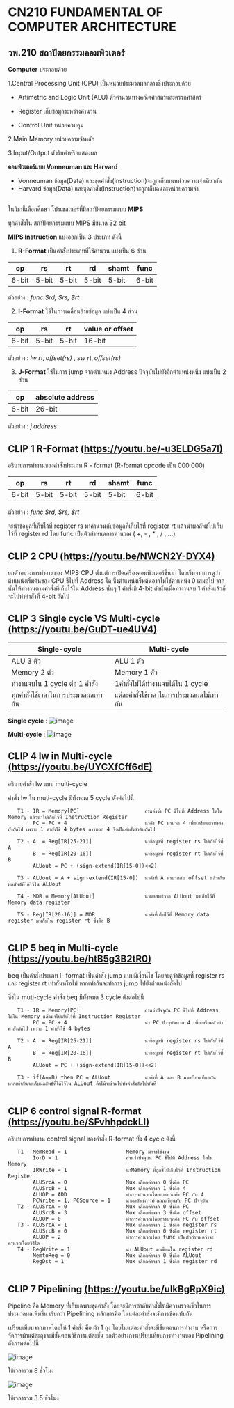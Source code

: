 # CN210 FUNDAMENTAL OF COMPUTER ARCHITECTURE
## วพ.210 สถาปัตยกรรมคอมพิวเตอร์

**Computer** ประกอบด้วย

1.Central Processing Unit (CPU) เป็นหน่วยประมวลผลกลางซึ่งประกอบด้วย 

  * Artimetric and Logic Unit (ALU) ตัวคำนวนทางคณิตศาสตร์และตรรกศาสตร์  
  
  * Register เก็บข้อมูลระหว่างคำนวน
  
  * Control Unit หน่วยควบคุม
  
2.Main Memory หน่วยความจำหลัก

3.Input/Output ตัวรับค่าหรือแสดงผล

**คอมพิวเตอร์แบบ Vonneuman และ Harvard**
 * Vonneuman ข้อมูล(Data) และชุดคำสั่ง(Instruction)จะถูกเก็บบนหน่วยความจำเดียวกัน
 * Harvard ข้อมูล(Data) และชุดคำสั่ง(Instruction)จะถูกเก็บคนละหน่วยความจำ

## 

ในวิชานี้เลือกศึกษา โปรเซสเซอร์ที่มีสถาปัตยกรรมแบบ **MIPS**

ทุกคำสั่งใน สถาปัตยกรรมแบบ MIPS มีขนาด 32 bit

**MIPS Instruction** แบ่งออกเป็น 3 ประเภท ดังนี้

1. **R-Format** เป็นคำสั่งประเภทที่ใช้คำนวน แบ่งเป็น 6 ส่วน

|op | rs | rt | rd | shamt | func |
|---|---|---|---|---|---|
|6-bit|5-bit|5-bit|5-bit|5-bit|6-bit|

ตัวอย่าง : *func $rd, $rs, $rt*

2. **I-Format** ใช้ในการเคลื่อนย้ายข้อมูล แบ่งเป็น 4 ส่วน 

|op | rs | rt | value or offset |
|---|---|---|---|
|6-bit|5-bit|5-bit|16-bit|

ตัวอย่าง : *lw $rt, offset($rs)* , *sw $rt, offset($rs)*

3. **J-Format** ใช้ในการ jump จากตำแหน่ง Address ปัจจุบันไปยังอีกตำแหน่งหนึ่ง แบ่งเป็น 2 ส่วน 
   
|op | absolute address |
|---|---|
|6-bit|26-bit|

ตัวอย่าง : *j address*


## **CLIP 1 R-Format** [(https://youtu.be/-u3ELDG5a7I)](https://youtu.be/-u3ELDG5a7I) 

อธิบายการทำงานของคำสั่งประเภท R - format (R-format opcode เป็น 000 000)

|op | rs | rt | rd | shamt | func |
|---|---|---|---|---|---|
|6-bit|5-bit|5-bit|5-bit|5-bit|6-bit|

ตัวอย่าง : *func $rd, $rs, $rt*
   
จะนำข้อมูลที่เก็บไว้ที่ register rs มาคำนวนกับข้อมูลที่เก็บไว้ที่ register rt แล้วนำผลลัพธ์ไปเก็บไว้ที่ register rd โดย func เป็นตัวกำหนดการคำนวณ ( +, - , * , / , ...)


## **CLIP 2 CPU** [(https://youtu.be/NWCN2Y-DYX4)](https://youtu.be/NWCN2Y-DYX4) 

ยกตัวอย่างการทำงานของ MIPS CPU ตั้งแต่การเปิดเครื่องคอมพิวเตอร์ขึ้นมา โดยเริ่มจากการดูว่าตำแหน่งเริ่มต้นของ CPU ชี้ไปที่ Address ใด ซึ่งตำแหน่งเริ่มต้นอาจไม่ใช่ตำแหน่ง 0 เสมอไป จากนั้นให้ทำงานตามคำสั่งที่เก็บไว้ใน Address นั้นๆ 1 คำสั่งมี 4-bit ดังนั้นเมื่อทำงานจบ 1 คำสั่งแล้วก็จะไปทำคำสั่งที่ 4-bit ถัดไป 

## **CLIP 3 Single cycle VS Multi-cycle** [(https://youtu.be/GuDT-ue4UV4)](https://youtu.be/GuDT-ue4UV4) 

| Single-cycle | Multi-cycle |
| --- | --- |
| ALU 3 ตัว | ALU 1 ตัว |
| Memory 2 ตัว | Memory 1 ตัว |
| ทำงานจบใน 1 cycle ต่อ 1 คำสั่ง | 1คำสั่งไม่ได้ทำงานจบได้ใน 1 cycle |
| ทุกคำสั่งใช้เวลาในการประมวลผลเท่ากัน | แต่ละคำสั่งใช้เวลาในการประมวลผลไม่เท่ากัน |

**Single cycle** : 
![image](https://i.stack.imgur.com/vCvw1.png)

**Multi-cycle**  : 
![image](https://i.imgur.com/mWXHWpT.png)

## **CLIP 4 lw in Multi-cycle** [(https://youtu.be/UYCXfCff6dE)](https://youtu.be/UYCXfCff6dE)

อธิบายคำสั่ง lw แบบ multi-cycle  

คำสั่ง lw ใน muti-cycle มีทั้งหมด 5 cycle ดังต่อไปนี้
```
   T1 - IR = Memory[PC]                     อ่านค่าว่า PC ชี้ไปที่ Address ใดใน Memory แล้วนำไปเก็บไว้ที่ Instruction Register 
        PC = PC + 4                         นำค่า PC มาบวก 4 เพื่อเตรียมตัวทำคำสั่งถัดไป เพราะ 1 คำสั่งใช้ 4 bytes การบวก 4 จึงเป็นคำสั่งลำดับถัดไป
        
   T2 - A  = Reg[IR[25-21]]                 นำข้อมูลที่ register rs ไปเก็บไว้ที่ A
        B  = Reg[IR[20-16]]                 นำข้อมูลที่ register rt ไปเก็บไว้ที่ B
        ALUout = PC + (sign-extend(IR[15-0])<<2)  
        
   T3 - ALUout = A + sign-extend(IR[15-0])  นำค่าที่ A มาบวกกับ offset แล้วเก็บผลลัพธ์ที่ได้ไว้ใน ALUout
   
   T4 - MDR = Memory[ALUout]                นำผลลัพธ์จาก ALUout มาเก็บไว้ที่ Memory data register
   
   T5 - Reg[IR[20-16]] = MDR                นำค่าที่เก็บไว้ที่ Memory data register มาเก็บใน register rt ซึ่งคือ B
   
```

## **CLIP 5 beq in Multi-cycle** [(https://youtu.be/htB5g3B2tR0)](https://youtu.be/htB5g3B2tR0) 

beq เป็นคำสั่งประเภท I- format เป็นคำสั่ง jump แบบมีเงื่อนไข โดยจะดูว่าข้อมูลที่ register rs และ register rt เท่ากันหรือไม่ หากเท่ากันจะทำการ jump ไปยังตำแหน่งถัดไป

ซึ่งใน muti-cycle คำสั่ง beq มีทั้งหมด 3 cycle ดังต่อไปนี้
```
   T1 - IR = Memory[PC]                     อ่านว่าปัจจุบัน PC ชี้ไปที่ Address ใดใน Memory แล้วนำไปเก็บไว้ที่ Instruction Register 
        PC = PC + 4                         นำ PC ปัจจุบันบวก 4 เพื่อเตรียมตัวทำคำสั่งถัดไป เพราะ 1 คำสั่งใช้ 4 bytes 
        
   T2 - A  = Reg[IR[25-21]]                 นำข้อมูลที่ register rs ไปเก็บไว้ที่ A
        B  = Reg[IR[20-16]]                 นำข้อมูลที่ register rt ไปเก็บไว้ที่ B
        ALUout = PC + (sign-extend(IR[15-0])<<2)  
        
   T3 - if(A==B) then PC = ALUout           นำค่าที่ A และ B มาเปรียบเทียบกัน หากเท่ากันจะเก็บผลลัพธ์ที่ได้ไว้ใน ALUout ถ้าไม้จะข้ามไปทำคำสั่งถัดไปทันที
   
```

## **CLIP 6 control signal R-format** [(https://youtu.be/SFvhhpdckLI)](https://youtu.be/SFvhhpdckLI) 

อธิบายการทำงาน control signal ของคำสั่ง R-format ทั้ง 4 cycle ดังนี้ 

```
   T1 - MemRead = 1                   Memory มีการใช้งาน
        IorD = 1                      อ่านว่าปัจจุบัน PC ชี้ไปที่ Address ใดใน Memory
        IRWrite = 1                   นำMemory ที่ถูกชี้ไปเก็บไว้ที่ Instruction Register
        ALUSrcA = 0                   Mux เลือกค่าจาก 0 ซึ่งคือ PC
        ALUSrcB = 1                   Mux เลือกค่าจาก 1 ซึ่งคือ 4
        ALUOP = ADD                   ทำการคำนวณโดยการบวกค่า PC กับ 4
        PCWrite = 1, PCSource = 1     นำผลลัพธ์การคำนวณเขียนทับ PC ปัจจุบัน
   T2 - ALUSrcA = 0                   Mux เลือกค่าจาก 0 ซึ่งคือ PC
        ALUSrcB = 3                   Mux เลือกค่าจาก 3 ซึ่งคือ offset
        ALUOP = 0                     ทำการคำนวณโดยการบวกค่า PC กับ offset
   T3 - ALUSrcA = 1                   Mux เลือกค่าจาก 1 ซึ่งคือ register rs
        ALUSrcB = 0                   Mux เลือกค่าจาก 0 ซึ่งคือ register rt
        ALUOP = 2                     ทำการคำนวณโดย func เป็นตัวกำหนดว่าจะคำนวณโดยวิธีใด
   T4 - RegWrite = 1                  นำ ALUout มาเขียนใน register rd
        MemtoReg = 0                  Mux เลือกค่าจาก 0 ซึ่งคือ ALUout
        RegDst = 1                    Mux เลือกค่าจาก 1 ซึ่งคือ register rd
   
```
## **CLIP 7 Pipelining** [(https://youtu.be/ulkBgRpX9ic)](https://youtu.be/ulkBgRpX9ic) 

Pipeline คือ Memory ที่เก็บเฉพาะชุดคำสั่ง โดยจะมีการลำดับคำสั่งให้มีความรวดเร็วในการประมวลผลเพิ่มขึ้น เรียกว่า Pipelining หลักการคือ ในแต่ละคำสั่งจะมีการซ้อนทับกัน

เปรียบเทียบจากภาพโดยให้ 1 คำสั่ง คือ ผ้า 1 ถุง โดยในแต่ละคำสั่งจะมีขั้นตอนการทำงาน หรือการจัดการผ้าแต่ละถุงจะมีขั้นตอนวิธีการแต่ละขั้น ยกตัวอย่างการเปรียบเทียบการทำงานของ Pipelining ดังภาพต่อไปนี้

![image](http://3.bp.blogspot.com/-6RQaYhlYk2k/UKTYQVX9csI/AAAAAAAAAGQ/0xF1OxF_N_Y/s1600/02-What-is-pipelining-01.png)

ใช้เวลารวม 8 ชั่วโมง

![image](http://2.bp.blogspot.com/-4YXOlZ30iCQ/UKTYR4Y4FLI/AAAAAAAAAGk/pCdSkaaazVA/s1600/02-What-is-pipelining-02.png)

ใช้เวลารวม 3.5 ชั่วโมง
